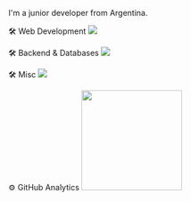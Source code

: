 
I'm a junior developer from Argentina.


<section>
   <!-- LinkedIn badge 
  <img
    src="https://img.shields.io/badge/LinkedIn-0A66C2?style=for-the-badge&logo=linkedin&logoColor=white"
    height="30em"
  />
  <img
    src="https://img.shields.io/badge/my_portfolio-181818?style=for-the-badge&logo=ko-fi&logoColor=white"
    height="30em"
  />
  -->
</section>

🛠️ Web Development
<img
  src="https://skillicons.dev/icons?i=js,ts,react,express,html,css,tailwind&perline=6"
/>

🛠️ Backend & Databases
<img
  src="https://skillicons.dev/icons?i=python,java,postgresql&perline=6"
/>

🛠️ Misc
<img
  src="https://skillicons.dev/icons?i=github,git,vscode,intellij,&perline=6"
/>

⚙️ GitHub Analytics
<img
  src="https://github-readme-stats.vercel.app/api/top-langs?username=rockito10&show_icons=true&locale=en&layout=compact&theme=dark"
  height="180em"
/>
